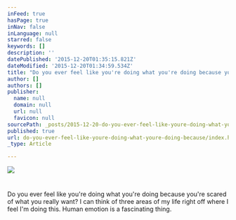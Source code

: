 ```yaml
---
inFeed: true
hasPage: true
inNav: false
inLanguage: null
starred: false
keywords: []
description: ''
datePublished: '2015-12-20T01:35:15.821Z'
dateModified: '2015-12-20T01:34:59.534Z'
title: "Do you ever feel like you're doing what you're doing because you're scared of what you really want? I can think of three areas of my life right off where I feel I'm doing this. Human emotion is a fascinating thing."
author: []
authors: []
publisher:
  name: null
  domain: null
  url: null
  favicon: null
sourcePath: _posts/2015-12-20-do-you-ever-feel-like-youre-doing-what-youre-doing-because.md
published: true
url: do-you-ever-feel-like-youre-doing-what-youre-doing-because/index.html
_type: Article

---
```

![](https://the-grid-user-content.s3-us-west-2.amazonaws.com/76411b55-808a-4354-8a23-c64a68c5d3ea.jpg)

# 

Do you ever feel like you're doing what you're doing because you're scared of what you really want? I can think of three areas of my life right off where I feel I'm doing this. Human emotion is a fascinating thing.